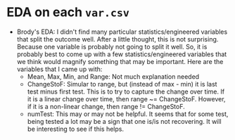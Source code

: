 # EDA on each `var.csv`

* Brody's EDA: I didn't find many particular statistics/engineered variables that split the outcome well. After a little thought, this is not surprising. Because one variable is probably not going to split it well. So, it is probably best to come up with a few statistics/engineered variables that we think would magnify something that may be important. Here are the variables that I came up with:
  * Mean, Max, Min, and Range: Not much explanation needed
  * ChangeStoF: Simular to range, but (instead of max - min) it is last test minus first test. This is to try to capture the change over time. If it is a linear change over time, then range ~= ChangeStoF. However, if it is a non-linear change, then range != ChangeStoF.
  * numTest: This may or may not be helpful. It seems that for some test, being tested a lot may be a sign that one is/is not recovering. It will be interesting to see if this helps. 
